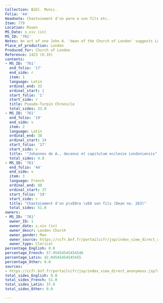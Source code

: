 ```yaml
---
Collection: Bibl. Munic.
Folia: '44'
Headnote: Chastoiement d'un pere a son fils etc.
Item: 779
Location: Rouen
MS_Date: s.xiv (in)
MS_ID: '761'
Notes: An act of one John A. 'dean of the Church of London' suggests London provenance
Place_of_production: London
Produced_for: Church of London
Reference: 1423 (O.35)
contents:
- MS_ID: '761'
  end_folio: '17'
  end_side: r
  item: 1
  language: Latin
  ordinal_end: 33
  ordinal_start: 1
  start_folio: '1'
  start_side: r
  title: Pseudo-Turpin Chronicle
  total_sides: 33.0
- MS_ID: '761'
  end_folio: '19'
  end_side: v
  item: 2
  language: Latin
  ordinal_end: 38
  ordinal_start: 34
  start_folio: '17'
  start_side: v
  title: '"Johannes de A., decanus et capitulum ecclesie Londoniensis" etc.'
  total_sides: 4.0
- MS_ID: '761'
  end_folio: '44'
  end_side: v
  item: 3
  language: French
  ordinal_end: 88
  ordinal_start: 37
  start_folio: '19'
  start_side: r
  title: "Chastoiement d'un p\xE8re \xE0 son fils (Dean no. 263)"
  total_sides: 51.0
owners:
- MS_ID: '761'
  owner_ID: 1
  owner_date: s.xiv (in)
  owner_descr: London Church
  owner_gender: Man
  owner_source: https://ccfr.bnf.fr/portailccfr/jsp/index_view_direct_anonymous.jsp?record=eadcgm:EADC:D08A14627
  owner_type: Clerical
percentage_English: 0.0
percentage_French: 57.95454545454546
percentage_Latin: 42.04545454545455
percentage_Other: 0.0
sources:
- https://ccfr.bnf.fr/portailccfr/jsp/index_view_direct_anonymous.jsp?record=eadcgm:EADC:D08A14627
total_sides_English: 0.0
total_sides_French: 51.0
total_sides_Latin: 37.0
total_sides_Other: 0.0

---
```

